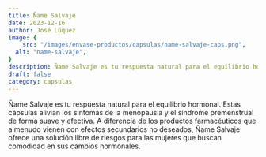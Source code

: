 ```yaml
---
title: Ñame Salvaje 
date: 2023-12-16
author: José Lúquez
image: {
 	src: "/images/envase-productos/capsulas/name-salvaje-caps.png",
  alt: "name-salvaje",
}
description: Ñame Salvaje es tu respuesta natural para el equilibrio hormonal 
draft: false
category: capsulas
---
```

Ñame Salvaje es tu respuesta natural para el equilibrio hormonal. Estas cápsulas alivian los síntomas de la menopausia y el síndrome premenstrual de forma suave y efectiva. A diferencia de los productos farmacéuticos que a menudo vienen con efectos secundarios no deseados, Ñame Salvaje ofrece una solución libre de riesgos para las mujeres que buscan comodidad en sus cambios hormonales.
